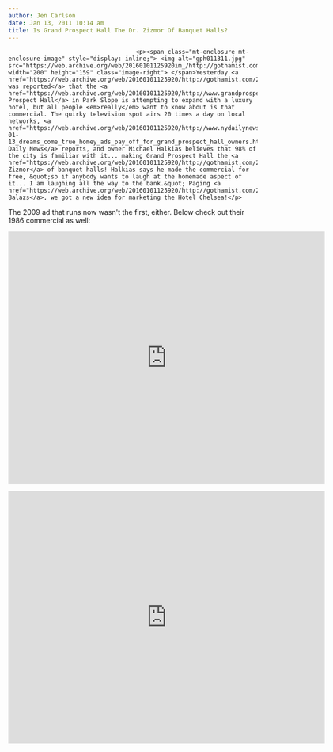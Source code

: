 ```yaml
---
author: Jen Carlson
date: Jan 13, 2011 10:14 am
title: Is Grand Prospect Hall The Dr. Zizmor Of Banquet Halls?
---
```


	
										<p><span class="mt-enclosure mt-enclosure-image" style="display: inline;"> <img alt="gph011311.jpg" src="https://web.archive.org/web/20160101125920im_/http://gothamist.com/attachments/arts_jen/gph011311.jpg" width="200" height="159" class="image-right"> </span>Yesterday <a href="https://web.archive.org/web/20160101125920/http://gothamist.com/2011/01/12/grand_prospect_hall.php">it was reported</a> that the <a href="https://web.archive.org/web/20160101125920/http://www.grandprospect.com/">Grand Prospect Hall</a> in Park Slope is attempting to expand with a luxury hotel, but all people <em>really</em> want to know about is that commercial. The quirky television spot airs 20 times a day on local networks, <a href="https://web.archive.org/web/20160101125920/http://www.nydailynews.com/ny_local/2011/01/13/2011-01-13_dreams_come_true_homey_ads_pay_off_for_grand_prospect_hall_owners.html">the Daily News</a> reports, and owner Michael Halkias believes that 98% of the city is familiar with it... making Grand Prospect Hall the <a href="https://web.archive.org/web/20160101125920/http://gothamist.com/2009/05/08/dr_z.php">Dr. Zizmor</a> of banquet halls! Halkias says he made the commercial for free, &quot;so if anybody wants to laugh at the homemade aspect of it... I am laughing all the way to the bank.&quot; Paging <a href="https://web.archive.org/web/20160101125920/http://gothamist.com/2011/01/10/hotel_chelsea_1.php">Andre Balazs</a>, we got a new idea for marketing the Hotel Chelsea!</p>

<p>The 2009 ad that runs now wasn&apos;t the first, either. Below check out their 1986 commercial as well:</p>

<p><iframe title="YouTube video player" class="youtube-player" type="text/html" width="640" height="510" src="https://web.archive.org/web/20160101125920if_/http://www.youtube.com/embed/B_3Crx-v1Ok" frameborder="0"></iframe></p>

<p><iframe title="YouTube video player" class="youtube-player" type="text/html" width="640" height="510" src="https://web.archive.org/web/20160101125920if_/http://www.youtube.com/embed/JC6AzmXrNbU" frameborder="0"></iframe></p>					
										
									
				